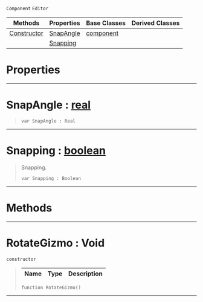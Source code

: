  `Component` `Editor`



|Methods|Properties|Base Classes|Derived Classes|
|---|---|---|---|
|[ Constructor](https://github.com/PlasmaEngine/PlasmaDocs/blob/master/code_reference/class_reference/rotategizmo.markdown#rotategizmo-void)|[ SnapAngle](https://github.com/PlasmaEngine/PlasmaDocs/blob/master/code_reference/class_reference/rotategizmo.markdown#snapangle-plasma-engine-do)|[component](https://github.com/PlasmaEngine/PlasmaDocs/blob/master/code_reference/class_reference/component.markdown)| |
| |[ Snapping](https://github.com/PlasmaEngine/PlasmaDocs/blob/master/code_reference/class_reference/rotategizmo.markdown#snapping-plasma-engine-doc)| | |


 #  Properties


---  
 #  SnapAngle : [real](https://github.com/PlasmaEngine/PlasmaDocs/blob/master/code_reference/lightning_base_types/real.markdown)

> 
> ``` lang=cpp, name=Lightning
> var SnapAngle : Real


---  
 #  Snapping : [boolean](https://github.com/PlasmaEngine/PlasmaDocs/blob/master/code_reference/lightning_base_types/boolean.markdown)

> Snapping.
> ``` lang=cpp, name=Lightning
> var Snapping : Boolean


---  
 #  Methods


---  
 #  RotateGizmo : Void

 `constructor`

> 
> |Name|Type|Description|
> |---|---|---|
> ``` lang=cpp, name=Lightning
> function RotateGizmo()
> ``` 


---  
 

 